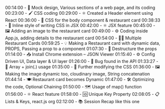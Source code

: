 00:14:00 - 🎨 Mock design, Various sections of a web page, and its coding
00:23:00 - 🖌️ CSS coding
00:29:00 - ⚛️ Created a Header element using React
00:36:00 - 🎨 CSS for the body component & restaurant card
00:38:33 - 🎨 Inline style of writing CSS in JSX
00:42:00 - ⚛️ JSX feature
00:45:00 - 🖼️ Adding an image to the restaurant card
00:49:00 - ⚙️ Coding inside App.js, adding details to the restaurant card
00:54:00 - 🍔🍕 Multiple Restaurant Cards
00:59:25 - 💡 Making a Restaurant card with dynamic data, PROPS, Passing a prop to a component
01:07:30 - 🧩 Destructure the props
01:14:00 - 📥 Install Chrome extension – JSON Viewer
01:15:40 - ⚙️ Config Driven UI, Data layer & UI layer
01:26:00 - 🐛 Bug found in the API
01:33:27 - 🧮 Array + join(.) usage
01:35:00 - 🎨 Further modifying the CSS
01:36:00 - 🖼️ Making the image dynamic too, cloudinary image, String concatenation
01:44:14 - 🍽️ Restaurant card becomes Dynamic
01:47:00 - 🛠️ Optimizing the code, Optional Chaining
01:50:00 - 🗺️ Usage of map() function
01:56:00 - ⚛️ React feature
01:58:00 - 🆔 Unique Key Property
02:08:05 - 📋 Lists & Keys, react.js org
02:12:00 - 📚 Session Recap like this one
